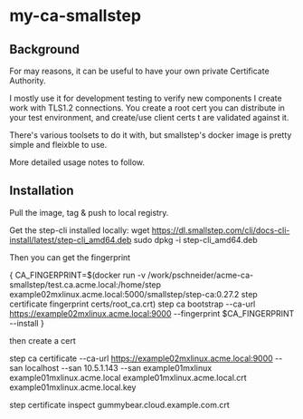 # my-ca-smallstep

## Background

For may reasons, it can be useful to have your own private Certificate Authority.

I mostly use it for development testing to verify new components I create work with TLS1.2 connections. You create a root cert you can distribute in your test environment, and create/use client certs t are validated against it. 

There's various toolsets to do it with, but smallstep's docker image is pretty simple and fleixble to use.

More detailed usage notes to follow.


## Installation

Pull the image, tag & push to local registry.

Get the step-cli installed locally:
  wget https://dl.smallstep.com/cli/docs-cli-install/latest/step-cli_amd64.deb
  sudo dpkg -i step-cli_amd64.deb

Then you can get the fingerprint

{
  CA_FINGERPRINT=$(docker run -v /work/pschneider/acme-ca-smallstep/test.ca.acme.local:/home/step example02mxlinux.acme.local:5000/smallstep/step-ca:0.27.2 step certificate fingerprint certs/root_ca.crt)
  step ca bootstrap --ca-url https://example02mxlinux.acme.local:9000 --fingerprint $CA_FINGERPRINT --install
}

then create a cert

step ca certificate --ca-url https://example02mxlinux.acme.local:9000 --san localhost --san 10.5.1.143 --san example01mxlinux example01mxlinux.acme.local example01mxlinux.acme.local.crt example01mxlinux.acme.local.key

step certificate inspect gummybear.cloud.example.com.crt


